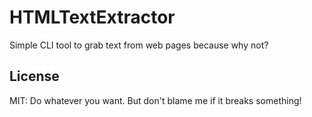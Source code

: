# HTMLTextExtractor

Simple CLI tool to grab text from web pages because why not?

## License

MIT: Do whatever you want. But don't blame me if it breaks something!
